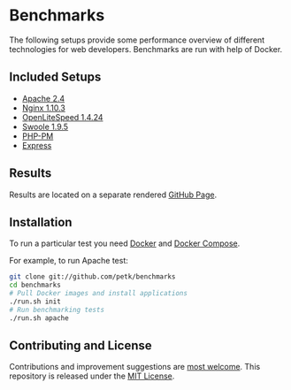 # Benchmarks

The following setups provide some performance overview of different technologies
for web developers. Benchmarks are run with help of Docker.

## Included Setups

* [Apache 2.4](https://httpd.apache.org/)
* [Nginx 1.10.3](http://nginx.org/)
* [OpenLiteSpeed 1.4.24](http://open.litespeedtech.com/)
* [Swoole 1.9.5](http://swoole.com/)
* [PHP-PM](https://github.com/php-pm/php-pm)
* [Express](http://expressjs.com/)

## Results

Results are located on a separate rendered [GitHub Page](https://petk.github.io/benchmarks/).

## Installation

To run a particular test you need [Docker](https://docs.docker.com/engine/)
and [Docker Compose](https://docs.docker.com/compose/).

For example, to run Apache test:

```bash
git clone git://github.com/petk/benchmarks
cd benchmarks
# Pull Docker images and install applications
./run.sh init
# Run benchmarking tests
./run.sh apache
```

## Contributing and License

Contributions and improvement suggestions are [most welcome](CONTRIBUTING.md).
This repository is released under the [MIT License](LICENSE).
